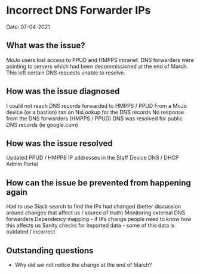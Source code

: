 # Incorrect DNS Forwarder IPs
Date: 07-04-2021

## What was the issue?

MoJo users lost access to PPUD and HMPPS intranet. DNS forwarders were pointing to servers which had been decommissioned at the end of March. This left certain DNS requests unable to resolve.


## How was the issue diagnosed

I could not reach DNS records forwarded to HMPPS / PPUD
From a MoJo device (or a bastion) ran an NsLookup for the DNS records
No response from the DNS forwarders (HMPPS / PPUD)
DNS was resolved for public DNS records (ie google.com)


## How was the issue resolved

Updated PPUD / HMPPS IP addresses in the Staff Device DNS / DHCP Admin Portal


## How can the issue be prevented from happening again

Had to use Slack search to find the IPs had changed (better discussion around changes that affect us / source of truth)
Monitoring external DNS forwarders
Dependency mapping - if IPs change people need to know how this affects us
Sanity checks for imported data - some of this data is outdated / incorrect

## Outstanding questions 

- Why did we not notice the change at the end of March?
